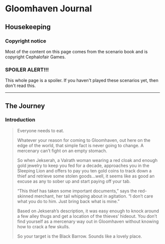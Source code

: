 # Gloomhaven Journal

## Housekeeping

### Copyright notice

Most of the content on this page comes from the scenario book and is copyright Cephalofair Games.

### SPOILER ALERT!!!

This whole page is a spoiler.  If you haven't played these scenarios yet, then don't read this.

---

## The Journey

### Introduction

> Everyone needs to eat.
>
>Whatever your reason for coming to Gloomhaven, out here on the edge of the world, that simple fact is never going to change. A mercenary can’t fight on an empty stomach.
>
>So when Jekserah, a Valrath woman wearing a red cloak and enough gold jewelry to keep you fed for a decade, approaches you in the Sleeping Lion and offers to pay you ten gold coins to track down a thief and retrieve some stolen goods...well, it seems like as good an excuse as any to sober up and start paying off your tab.
>
>“This thief has taken some important documents,” says the red-skinned merchant, her tail whipping about in agitation. “I don’t care what you do to him. Just bring back what is mine.”
>
>Based on Jekserah’s description, it was easy enough to knock around a few alley thugs and get a location of the thieves’ hideout. You don’t find yourself as a mercenary way out in Gloomhaven without knowing
how to crack a few skulls.
>
>So your target is the Black Barrow. Sounds like a lovely place.